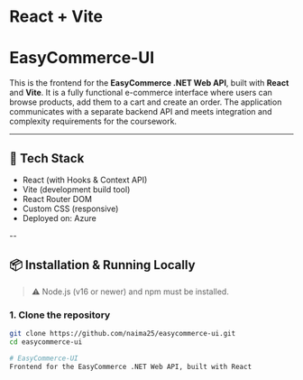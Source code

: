 # React + Vite

# EasyCommerce-UI

This is the frontend for the **EasyCommerce .NET Web API**, built with **React** and **Vite**. It is a fully functional e-commerce interface where users can browse products, add them to a cart and create an order. The application communicates with a separate backend API and meets integration and complexity requirements for the coursework.

---

## 🔧 Tech Stack

- React (with Hooks & Context API)
- Vite (development build tool)
- React Router DOM
- Custom CSS (responsive)
- Deployed on: Azure

--

## 📦 Installation & Running Locally

> ⚠️ Node.js (v16 or newer) and npm must be installed.

### 1. Clone the repository

```bash
git clone https://github.com/naima25/easycommerce-ui.git
cd easycommerce-ui

# EasyCommerce-UI
Frontend for the EasyCommerce .NET Web API, built with React

